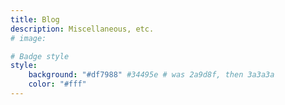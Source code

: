 ```yaml
---
title: Blog
description: Miscellaneous, etc.
# image:

# Badge style
style:
    background: "#df7988" #34495e # was 2a9d8f, then 3a3a3a
    color: "#fff"
---
```

